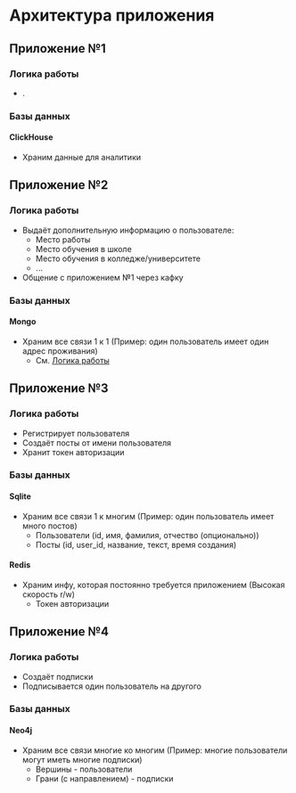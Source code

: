 # Архитектура приложения
## Приложение №1
### Логика работы
- .
### Базы данных
#### ClickHouse
- Храним данные для аналитики
## Приложение №2
### Логика работы
- Выдаёт дополнительную информацию о пользователе:
  - Место работы
  - Место обучения в школе
  - Место обучения в колледже/университете
  - ...
- Общение с приложением №1 через кафку
### Базы данных
#### Mongo
- Храним все связи 1 к 1 (Пример: один пользователь имеет один адрес проживания)
  - См. [Логика работы](#Логика_работы)
## Приложение №3
### Логика работы
- Регистрирует пользователя
- Создаёт посты от имени пользователя
- Хранит токен авторизации
### Базы данных
#### Sqlite
- Храним все связи 1 к многим (Пример: один пользователь имеет много постов)
  - Пользователи (id, имя, фамилия, отчество (опционально))
  - Посты (id, user_id, название, текст, время создания)
#### Redis
- Храним инфу, которая постоянно требуется приложением (Высокая скорость r/w)
  - Токен авторизации
## Приложение №4
### Логика работы
- Создаёт подписки
- Подписывается один пользователь на другого
### Базы данных
#### Neo4j
- Храним все связи многие ко многим (Пример: многие пользователи могут иметь многие подписки)
  - Вершины - пользователи
  - Грани (с направлением) - подписки
